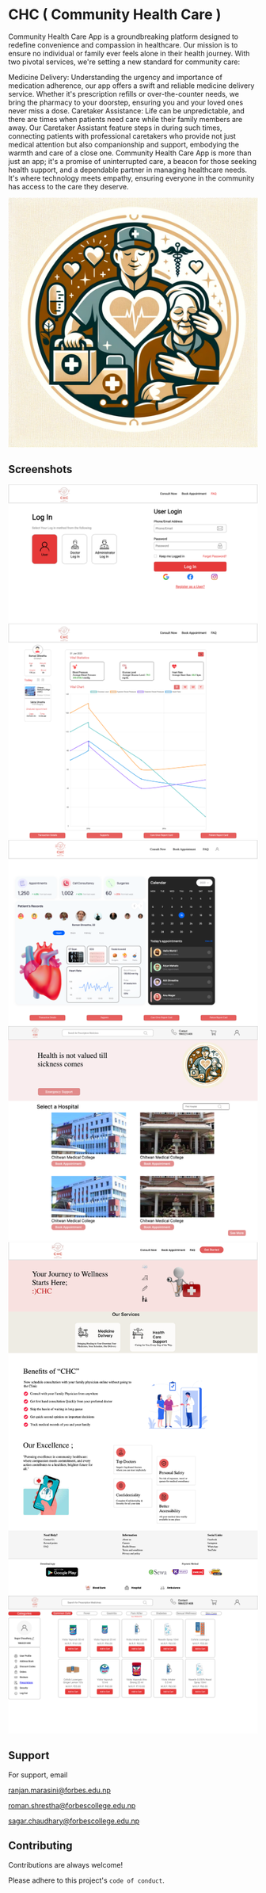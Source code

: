 
# CHC ( Community Health Care )

Community Health Care App is a groundbreaking platform designed to redefine convenience and compassion in healthcare. Our mission is to ensure no individual or family ever feels alone in their health journey. With two pivotal services, we're setting a new standard for community care:

Medicine Delivery: Understanding the urgency and importance of medication adherence, our app offers a swift and reliable medicine delivery service. Whether it's prescription refills or over-the-counter needs, we bring the pharmacy to your doorstep, ensuring you and your loved ones never miss a dose.
Caretaker Assistance: Life can be unpredictable, and there are times when patients need care while their family members are away. Our Caretaker Assistant feature steps in during such times, connecting patients with professional caretakers who provide not just medical attention but also companionship and support, embodying the warmth and care of a close one.
Community Health Care App is more than just an app; it's a promise of uninterrupted care, a beacon for those seeking health support, and a dependable partner in managing healthcare needs. It's where technology meets empathy, ensuring everyone in the community has access to the care they deserve.

![Community Health Care App Illustration](./CHC-Logo.png)









## Screenshots

![App Screenshot](./Screenshots/Login%20Page%20section%20.png)
![App Screenshot](./Screenshots/Dashboard%20for%20user%20.png)
![App Screenshot](./Screenshots/Doctor%20Dahsboard%20.png)
![App Screenshot](./Screenshots/Health%20support.png)
![App Screenshot](./Screenshots/Home%20Page%20screen%20shot%20.png)
![App Screenshot](./Screenshots/Medicine%20Page.png)



## Support

For support, email 

ranjan.marasini@forbes.edu.np 

roman.shrestha@forbescollege.edu.np 

sagar.chaudhary@forbescollege.edu.np 





## Contributing

Contributions are always welcome!

Please adhere to this project's `code of conduct`.


